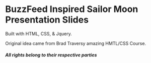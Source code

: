 # BuzzFeed Inspired Sailor Moon Presentation Slides
Built with HTML, CSS, & Jquery.

Original idea came from Brad Traversy amazing HMTL/CSS Course.
##### All rights belong to their respective parties
